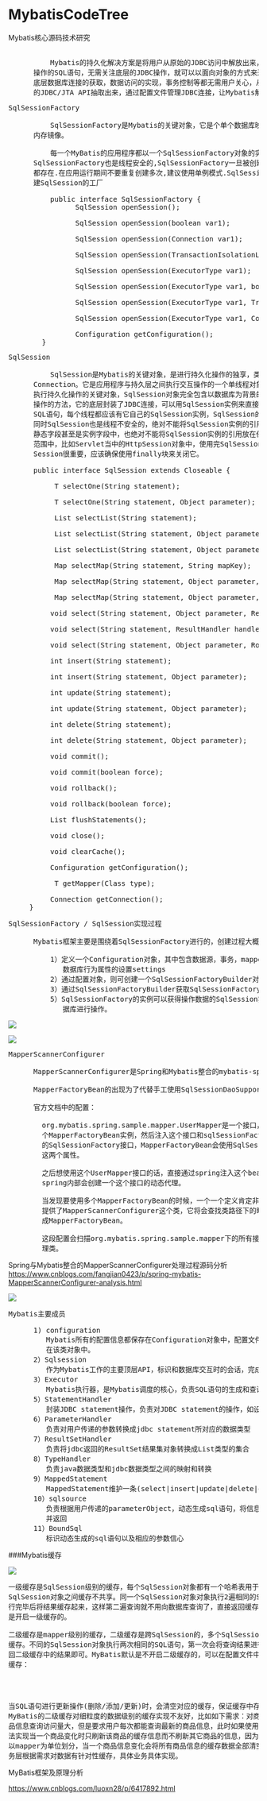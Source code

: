 # MybatisCodeTree
Mybatis核心源码技术研究


<pre>
          
          Mybatis的持久化解决方案是将用户从原始的JDBC访问中解放出来，用户只需要定义需要
      操作的SQL语句，无需关注底层的JDBC操作，就可以以面向对象的方式来进行持久化层操作，
      底层数据库连接的获取，数据访问的实现，事务控制等都无需用户关心，从而将应用层从底层
      的JDBC/JTA API抽取出来，通过配置文件管理JDBC连接，让Mybatis解决持久化的实现.
</pre>

<pre>
SqlSessionFactory

          SqlSessionFactory是Mybatis的关键对象，它是个单个数据库映射关系经过编译后的
      内存镜像。

          每一个MyBatis的应用程序都以一个SqlSessionFactory对象的实例为核心.同时
      SqlSessionFactory也是线程安全的,SqlSessionFactory一旦被创建,应该在应用执行期间
      都存在.在应用运行期间不要重复创建多次,建议使用单例模式.SqlSessionFactory是创
      建SqlSession的工厂

          public interface SqlSessionFactory {
			    SqlSession openSession();
			
			    SqlSession openSession(boolean var1);
			
			    SqlSession openSession(Connection var1);
			
			    SqlSession openSession(TransactionIsolationLevel var1);
			
			    SqlSession openSession(ExecutorType var1);
			
			    SqlSession openSession(ExecutorType var1, boolean var2);
			
			    SqlSession openSession(ExecutorType var1, TransactionIsolationLevel var2);
			
			    SqlSession openSession(ExecutorType var1, Connection var2);
			
			    Configuration getConfiguration();
		}
</pre>

<pre>
SqlSession

          SqlSession是Mybatis的关键对象，是进行持久化操作的独享，类似于JDBC中的
      Connection。它是应用程序与持久层之间执行交互操作的一个单线程对象，也是Mybatis
      执行持久化操作的关键对象，SqlSession对象完全包含以数据库为背景的所有执行SQL
      操作的方法，它的底层封装了JDBC连接，可以用SqlSession实例来直接执行被映射的
      SQL语句，每个线程都应该有它自己的SqlSession实例，SqlSession的实例不能被共享，
      同时SqlSession也是线程不安全的，绝对不能将SqlSession实例的引用放在一个类的
      静态字段甚至是实例字段中，也绝对不能将SqlSession实例的引用放在任何类型的管理
      范围中，比如Servlet当中的HttpSession对象中，使用完SqlSession之后关闭
      Session很重要，应该确保使用finally块来关闭它。

      public interface SqlSession extends Closeable {

		  <T> T selectOne(String statement);
		
		  <T> T selectOne(String statement, Object parameter);
		
		  <E> List<E> selectList(String statement);
		
		  <E> List<E> selectList(String statement, Object parameter);
		
		  <E> List<E> selectList(String statement, Object parameter, RowBounds rowBounds);
		
		  <K, V> Map<K, V> selectMap(String statement, String mapKey);
		
		  <K, V> Map<K, V> selectMap(String statement, Object parameter, String mapKey);
		
		  <K, V> Map<K, V> selectMap(String statement, Object parameter, String mapKey, RowBounds rowBounds);
		
		  void select(String statement, Object parameter, ResultHandler handler);
		
		  void select(String statement, ResultHandler handler);
		
		  void select(String statement, Object parameter, RowBounds rowBounds, ResultHandler handler);
		
		  int insert(String statement);
		
		  int insert(String statement, Object parameter);
		
		  int update(String statement);
		
		  int update(String statement, Object parameter);
		
		  int delete(String statement);
		
		  int delete(String statement, Object parameter);
		
		  void commit();
		
		  void commit(boolean force);
		
		  void rollback();
		
		  void rollback(boolean force);
		
		  List<BatchResult> flushStatements();
		
		  void close();
		
		  void clearCache();
		
		  Configuration getConfiguration();
		
		  <T> T getMapper(Class<T> type);
		
		  Connection getConnection();
	 }
</pre>

<pre>
SqlSessionFactory / SqlSession实现过程
     
      Mybatis框架主要是围绕着SqlSessionFactory进行的，创建过程大概如下：
 
          1）定义一个Configuration对象，其中包含数据源，事务，mapper文件资源以及影响
             数据库行为属性的设置settings
          2）通过配置对象，则可创建一个SqlSessionFactoryBuilder对象。
          3）通过SqlSessionFactoryBuilder获取SqlSessionFactory的实例。
          5）SqlSessionFactory的实例可以获得操作数据的SqlSession实例，通过这个实例对数
             据库进行操作。
</pre>

![](https://i.imgur.com/zl1Idg8.png)

![](https://i.imgur.com/MPMF9Vb.png)

<pre>
MapperScannerConfigurer

      MapperScannerConfigurer是Spring和Mybatis整合的mybatis-spring.jar包中提供的一个类。

      MapperFactoryBean的出现为了代替手工使用SqlSessionDaoSupport或SqlSessionTemplate编写数据访问对象(DAO)的代码,使用动态代理实现。

      官方文档中的配置：

		org.mybatis.spring.sample.mapper.UserMapper是一个接口，我们创建一
        个MapperFactoryBean实例，然后注入这个接口和sqlSessionFactory（mybatis中提供
        的SqlSessionFactory接口，MapperFactoryBean会使用SqlSessionFactory创建SqlSession）
        这两个属性。
		
		之后想使用这个UserMapper接口的话，直接通过spring注入这个bean，然后就可以直接使用了，
        spring内部会创建一个这个接口的动态代理。
		
		当发现要使用多个MapperFactoryBean的时候，一个一个定义肯定非常麻烦，于是mybatis-spring
        提供了MapperScannerConfigurer这个类，它将会查找类路径下的映射器并自动将它们创建
        成MapperFactoryBean。
		
		这段配置会扫描org.mybatis.spring.sample.mapper下的所有接口，然后创建各自接口的动态代
        理类。
</pre>

Spring与Mybatis整合的MapperScannerConfigurer处理过程源码分析
https://www.cnblogs.com/fangjian0423/p/spring-mybatis-MapperScannerConfigurer-analysis.html

![](https://i.imgur.com/1y7Ii7f.png)

<pre>
Mybatis主要成员

      1) configuration
         Mybatis所有的配置信息都保存在Configuration对象中，配置文件中的大部分类都会存储
         在该类对象中。
      2）Sqlsession
         作为Mybatis工作的主要顶层API，标识和数据库交互时的会话，完成必要数据库增删改查功能。
      3）Executor
         Mybatis执行器，是Mybatis调度的核心，负责SQL语句的生成和查询缓存的维护。
      5）StatementHandler
         封装JDBC statement操作，负责对JDBC statement的操作，如设置参数等。
      6）ParameterHandler
         负责对用户传递的参数转换成jdbc statement所对应的数据类型
      7）ResultSetHandler
         负责将jdbc返回的ResultSet结果集对象转换成List类型的集合
      8）TypeHandler
         负责java数据类型和jdbc数据类型之间的映射和转换
      9）MappedStatement
         MappedStatement维护一条(select|insert|update|delete|query)节点的封装
      10）sqlsource
         负责根据用户传递的parameterObject，动态生成sql语句，将信息封装到BoundSql对象中，
         并返回
      11）BoundSql
         标识动态生成的sql语句以及相应的参数信心
</pre>

###Mybatis缓存

![](https://i.imgur.com/k2G3iL3.png)

<pre>
一级缓存是SqlSession级别的缓存，每个SqlSession对象都有一个哈希表用于缓存数据，不同
SqlSession对象之间缓存不共享。同一个SqlSession对象对象执行2遍相同的SQL查询，在第一次查询执
行完毕后将结果缓存起来，这样第二遍查询就不用向数据库查询了，直接返回缓存结果即可。MyBatis默认
是开启一级缓存的。

二级缓存是mapper级别的缓存，二级缓存是跨SqlSession的，多个SqlSession对象可以共享同一个二级
缓存。不同的SqlSession对象执行两次相同的SQL语句，第一次会将查询结果进行缓存，第二次查询直接返
回二级缓存中的结果即可。MyBatis默认是不开启二级缓存的，可以在配置文件中使用如下配置来开启二级
缓存：
<settings>
    <setting name="cacheEnabled" value="true"/>
</settings>

当SQL语句进行更新操作(删除/添加/更新)时，会清空对应的缓存，保证缓存中存储的都是最新的数据。
MyBatis的二级缓存对细粒度的数据级别的缓存实现不友好，比如如下需求：对商品信息进行缓存，由于商
品信息查询访问量大，但是要求用户每次都能查询最新的商品信息，此时如果使用mybatis的二级缓存就无
法实现当一个商品变化时只刷新该商品的缓存信息而不刷新其它商品的信息，因为mybaits的二级缓存区域
以mapper为单位划分，当一个商品信息变化会将所有商品信息的缓存数据全部清空。解决此类问题需要在业
务层根据需求对数据有针对性缓存，具体业务具体实现。
</pre>

MyBatis框架及原理分析

https://www.cnblogs.com/luoxn28/p/6417892.html